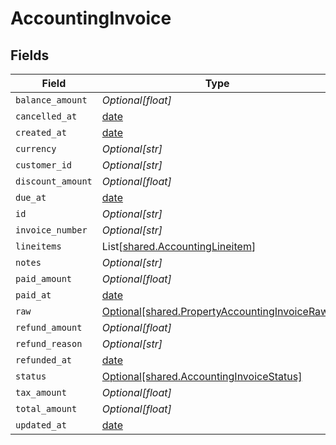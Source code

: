 # AccountingInvoice


## Fields

| Field                                                                                                | Type                                                                                                 | Required                                                                                             | Description                                                                                          |
| ---------------------------------------------------------------------------------------------------- | ---------------------------------------------------------------------------------------------------- | ---------------------------------------------------------------------------------------------------- | ---------------------------------------------------------------------------------------------------- |
| `balance_amount`                                                                                     | *Optional[float]*                                                                                    | :heavy_minus_sign:                                                                                   | N/A                                                                                                  |
| `cancelled_at`                                                                                       | [date](https://docs.python.org/3/library/datetime.html#date-objects)                                 | :heavy_minus_sign:                                                                                   | N/A                                                                                                  |
| `created_at`                                                                                         | [date](https://docs.python.org/3/library/datetime.html#date-objects)                                 | :heavy_minus_sign:                                                                                   | N/A                                                                                                  |
| `currency`                                                                                           | *Optional[str]*                                                                                      | :heavy_minus_sign:                                                                                   | N/A                                                                                                  |
| `customer_id`                                                                                        | *Optional[str]*                                                                                      | :heavy_minus_sign:                                                                                   | N/A                                                                                                  |
| `discount_amount`                                                                                    | *Optional[float]*                                                                                    | :heavy_minus_sign:                                                                                   | N/A                                                                                                  |
| `due_at`                                                                                             | [date](https://docs.python.org/3/library/datetime.html#date-objects)                                 | :heavy_minus_sign:                                                                                   | N/A                                                                                                  |
| `id`                                                                                                 | *Optional[str]*                                                                                      | :heavy_minus_sign:                                                                                   | N/A                                                                                                  |
| `invoice_number`                                                                                     | *Optional[str]*                                                                                      | :heavy_minus_sign:                                                                                   | N/A                                                                                                  |
| `lineitems`                                                                                          | List[[shared.AccountingLineitem](../../models/shared/accountinglineitem.md)]                         | :heavy_minus_sign:                                                                                   | N/A                                                                                                  |
| `notes`                                                                                              | *Optional[str]*                                                                                      | :heavy_minus_sign:                                                                                   | N/A                                                                                                  |
| `paid_amount`                                                                                        | *Optional[float]*                                                                                    | :heavy_minus_sign:                                                                                   | N/A                                                                                                  |
| `paid_at`                                                                                            | [date](https://docs.python.org/3/library/datetime.html#date-objects)                                 | :heavy_minus_sign:                                                                                   | N/A                                                                                                  |
| `raw`                                                                                                | [Optional[shared.PropertyAccountingInvoiceRaw]](../../models/shared/propertyaccountinginvoiceraw.md) | :heavy_minus_sign:                                                                                   | N/A                                                                                                  |
| `refund_amount`                                                                                      | *Optional[float]*                                                                                    | :heavy_minus_sign:                                                                                   | N/A                                                                                                  |
| `refund_reason`                                                                                      | *Optional[str]*                                                                                      | :heavy_minus_sign:                                                                                   | N/A                                                                                                  |
| `refunded_at`                                                                                        | [date](https://docs.python.org/3/library/datetime.html#date-objects)                                 | :heavy_minus_sign:                                                                                   | N/A                                                                                                  |
| `status`                                                                                             | [Optional[shared.AccountingInvoiceStatus]](../../models/shared/accountinginvoicestatus.md)           | :heavy_minus_sign:                                                                                   | N/A                                                                                                  |
| `tax_amount`                                                                                         | *Optional[float]*                                                                                    | :heavy_minus_sign:                                                                                   | N/A                                                                                                  |
| `total_amount`                                                                                       | *Optional[float]*                                                                                    | :heavy_minus_sign:                                                                                   | N/A                                                                                                  |
| `updated_at`                                                                                         | [date](https://docs.python.org/3/library/datetime.html#date-objects)                                 | :heavy_minus_sign:                                                                                   | N/A                                                                                                  |